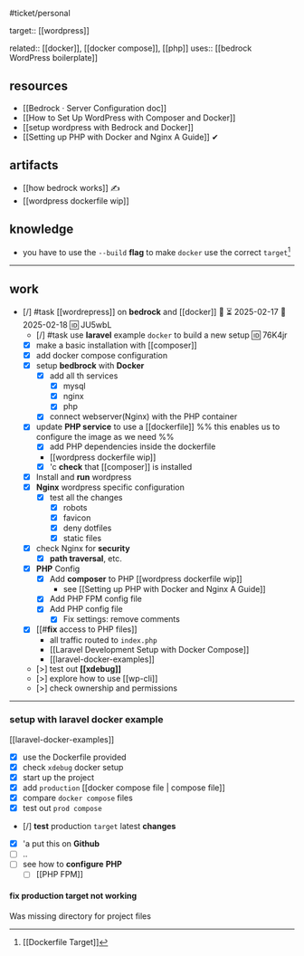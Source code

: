 #ticket/personal

target:: [[wordpress]]

related:: [[docker]], [[docker compose]], [[php]]
uses:: [[bedrock WordPress boilerplate]]
## resources
- [[Bedrock · Server Configuration doc]]
- [[How to Set Up WordPress with Composer and Docker]]
- [[setup wordpress with Bedrock and Docker]]
- [[Setting up PHP with Docker and Nginx A Guide]] ✔
## artifacts
- [[how bedrock works]] ✍
- [[wordpress dockerfile wip]]
## knowledge
- you have to use the `--build` **flag** to make `docker` use the correct `target`[^1] 
___
## work

- [/] #task [[wordrepress]] on **bedrock** and [[docker]] 🔼 ⏳ 2025-02-17 📅 2025-02-18 🆔 JU5wbL
	- [/] #task use **laravel** example `docker` to build a new setup 🆔 76K4jr
	- [x] make a basic installation with [[composer]]
	- [x] add docker compose configuration
	- [x] setup **bedbrock** with **Docker**
		- [x] add all th services
			- [x] mysql
			- [x] nginx
			- [x] php
		- [x] connect webserver(Nginx) with the PHP container
	- [x] update **PHP service** to use a [[dockerfile]] %% this enables us to configure the image as we need %%
		- [x] add PHP dependencies inside the dockerfile
		- [[wordpress dockerfile wip]]
		- [x] 'c **check** that [[composer]] is installed
	- [x] Install and **run** wordpress
	- [x] **Nginx** wordpress specific configuration
		- [x] test all the changes
			- [x] robots
			- [x] favicon
			- [x] deny dotfiles
			- [x] static files
	- [x] check Nginx for **security**
		- [x] **path traversal**, etc.
	- [x] **PHP** Config
		- [x] Add **composer** to PHP [[wordpress dockerfile wip]]
			- see [[Setting up PHP with Docker and Nginx A Guide]]
		- [x] Add PHP FPM config file
		- [x] Add PHP config file
			- [x] Fix settings: remove comments
	- [x] [[#**fix** access to PHP files]]
		- all traffic routed to `index.php`
		- [[Laravel Development Setup with Docker Compose]]
		- [[laravel-docker-examples]] 
	
	- [>] test out **[[xdebug]]**
	- [>] explore how to use [[wp-cli]]
	- [>] check ownership and permissions
___
### setup with laravel docker example
[[laravel-docker-examples]]

- [x] use the Dockerfile provided
- [x] check `xdebug` docker setup
- [x] start up the project
- [x] add `production` [[docker compose file | compose file]]
- [x] compare `docker compose` files
- [x] test out `prod compose`
- [/] **test** production `target` latest **changes**
- [x] 'a put this on **Github**
- [ ] ..
- [ ] see how to **configure** **PHP**
	- [ ] [[PHP FPM]]

#### fix production target not working
Was missing directory for project files

[^1]: [[Dockerfile Target]]